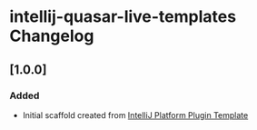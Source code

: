 <!-- Keep a Changelog guide -> https://keepachangelog.com -->

# intellij-quasar-live-templates Changelog

## [1.0.0]
### Added
- Initial scaffold created from [IntelliJ Platform Plugin Template](https://github.com/JetBrains/intellij-platform-plugin-template)
